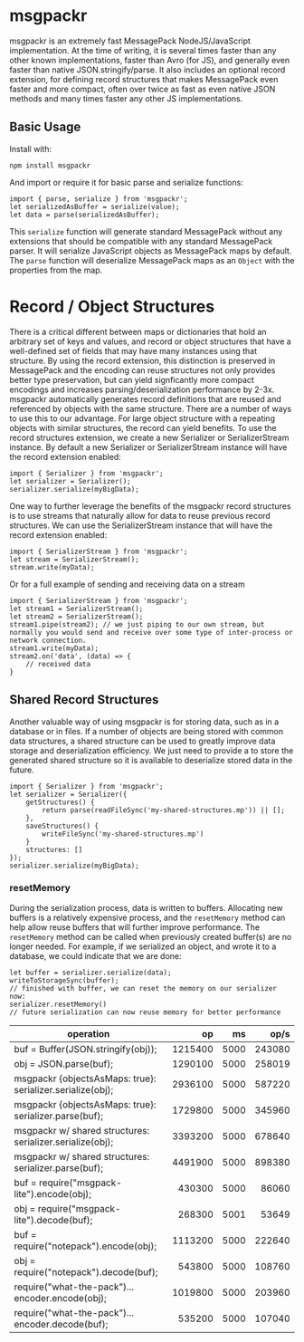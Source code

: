 # msgpackr

msgpackr is an extremely fast MessagePack NodeJS/JavaScript implementation. At the time of writing, it is several times faster than any other known implementations, faster than Avro (for JS), and generally even faster than native JSON.stringify/parse. It also includes an optional record extension, for defining record structures that makes MessagePack even faster and more compact, often over twice as fast as even native JSON methods and many times faster any other JS implementations.

## Basic Usage

Install with:

```
npm install msgpackr
```
And import or require it for basic parse and serialize functions:
```
import { parse, serialize } from 'msgpackr';
let serializedAsBuffer = serialize(value);
let data = parse(serializedAsBuffer);
```
This `serialize` function will generate standard MessagePack without any extensions that should be compatible with any standard MessagePack parser. It will serialize JavaScript objects as MessagePack maps by default. The `parse` function will deserialize MessagePack maps as an `Object` with the properties from the map.

# Record / Object Structures
There is a critical different between maps or dictionaries that hold an arbitrary set of keys and values, and record or object structures that have a well-defined set of fields that may have many instances using that structure. By using the record extension, this distinction is preserved in MessagePack and the encoding can reuse structures not only provides better type preservation, but can yield signficantly more compact encodings and increases parsing/deserialization performance by 2-3x. msgpackr automatically generates record definitions that are reused and referenced by objects with the same structure. There are a number of ways to use this to our advantage. For large object structure with a repeating objects with similar structures, the record can yield benefits. To use the record structures extension, we create a new Serializer or SerializerStream instance. By default a new Serializer or SerializerStream instance will have the record extension enabled:
```
import { Serializer } from 'msgpackr';
let serializer = Serializer();
serializer.serialize(myBigData);

```

One way to further leverage the benefits of the msgpackr record structures is to use streams that naturally allow for data to reuse previous record structures. We can use the SerializerStream instance that will have the record extension enabled:

```
import { SerializerStream } from 'msgpackr';
let stream = SerializerStream();
stream.write(myData);

```
Or for a full example of sending and receiving data on a stream
```
import { SerializerStream } from 'msgpackr';
let stream1 = SerializerStream();
let stream2 = SerializerStream();
stream1.pipe(stream2); // we just piping to our own stream, but normally you would send and receive over some type of inter-process or network connection.
stream1.write(myData);
stream2.on('data', (data) => {
	// received data
}

```

## Shared Record Structures
Another valuable way of using msgpackr is for storing data, such as in a database or in files. If a number of objects are being stored with common data structures, a shared structure can be used to greatly improve data storage and deserialization efficiency. We just need to provide a to store the generated shared structure so it is available to deserialize stored data in the future.

```
import { Serializer } from 'msgpackr';
let serializer = Serializer({
	getStructures() {
		return parse(readFileSync('my-shared-structures.mp')) || [];
	},
	saveStructures() {
		writeFileSync('my-shared-structures.mp')
	}
	structures: []
});
serializer.serialize(myBigData);

```



### resetMemory
During the serialization process, data is written to buffers. Allocating new buffers is a relatively expensive process, and the `resetMemory` method can help allow reuse buffers that will further improve performance. The `resetMemory` method can be called when previously created buffer(s) are no longer needed. For example, if we serialized an object, and wrote it to a database, we could indicate that we are done:
```
let buffer = serializer.serialize(data);
writeToStorageSync(buffer);
// finished with buffer, we can reset the memory on our serializer now:
serializer.resetMemory()
// future serialization can now reuse memory for better performance
```





operation                                                  |   op   |   ms  |  op/s
---------------------------------------------------------- | ------: | ----: | -----:
buf = Buffer(JSON.stringify(obj));                         | 1215400 |  5000 | 243080
obj = JSON.parse(buf);                                     | 1290100 |  5000 | 258019
msgpackr {objectsAsMaps: true}: serializer.serialize(obj); | 2936100 |  5000 | 587220
msgpackr {objectsAsMaps: true}: serializer.parse(buf);     | 1729800 |  5000 | 345960
msgpackr w/ shared structures: serializer.serialize(obj);  | 3393200 |  5000 | 678640
msgpackr w/ shared structures: serializer.parse(buf);      | 4491900 |  5000 | 898380
buf = require("msgpack-lite").encode(obj);                 |  430300 |  5000 |  86060
obj = require("msgpack-lite").decode(buf);                 |  268300 |  5001 |  53649
buf = require("notepack").encode(obj);                     | 1113200 |  5000 | 222640
obj = require("notepack").decode(buf);                     |  543800 |  5000 | 108760
require("what-the-pack")... encoder.encode(obj);           | 1019800 |  5000 | 203960
require("what-the-pack")... encoder.decode(buf);           |  535200 |  5000 | 107040
